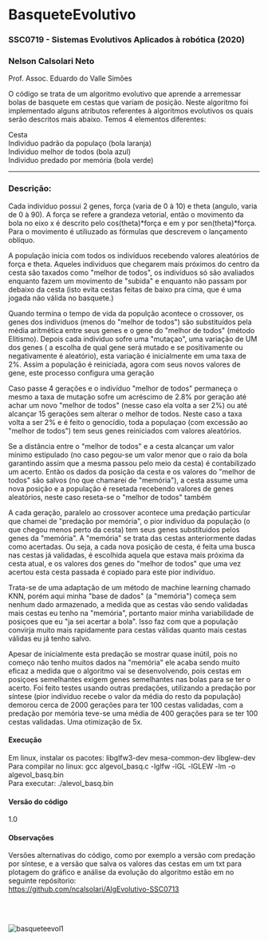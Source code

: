 # BasqueteEvolutivo

<h3>SSC0719 - Sistemas Evolutivos Aplicados à robótica (2020)</h3>
<h3>Nelson Calsolari Neto</h3>
<p>Prof. Assoc. Eduardo do Valle Simões</p>

O código se trata de um algoritmo evolutivo que aprende a arremessar bolas de basquete em cestas que variam de posição.
Neste algoritmo foi implementado alguns atributos referentes à algoritmos evolutivos os quais serão descritos mais abaixo.
Temos 4 elementos diferentes:

Cesta <br>
Individuo padrão da populaço (bola laranja)<br>
Individuo melhor de todos (bola azul)<br>
Individuo predado por memória (bola verde)<br>

<hr>

<h3>Descrição:</h3>
<p>Cada indivíduo possui 2 genes, força (varia de 0 à 10) e theta (angulo, varia de 0 à 90). A força se refere a grandeza vetorial, então o movimento da bola no eixo x é descrito pelo cos(theta)*força e em y por sen(theta)*força. Para o movimento é utiliuzado as fórmulas que descrevem o lançamento oblíquo.</p>

<p>A população inicia com todos os indivíduos recebendo valores aleatórios de força e theta. Aqueles individuos que chegarem mais próximos do centro da cesta são taxados como "melhor de todos", os indivíduos só são avaliados enquanto fazem um movimento de "subida" e enquanto não passam por debaixo da cesta (isto evita cestas feitas de baixo pra cima, que é uma jogada não válida no basquete.)</p>

<p>Quando termina o tempo de vida da populção acontece o crossover, os genes dos individuos (menos do "melhor de todos") são substituídos pela média aritmética entre seus genes e o gene do "melhor de todos" (método Elitismo). Depois cada individuo sofre uma "mutaçao", uma variação de UM dos genes ( a escolha de qual gene será mutado e se positivamente ou negativamente é aleatório), esta variação é inicialmente em uma taxa de 2%. Assim a população é reiniciada, agora com seus novos valores de gene, este processo configura uma geração </p>

<p>Caso passe 4 gerações e o indivíduo "melhor de todos" permaneça o mesmo a taxa de mutação sofre um acréscimo de 2.8% por geração até achar um novo "melhor de todos" (nesse caso ela volta a ser 2%) ou até alcançar 15 gerações sem alterar o melhor de todos. Neste caso a taxa volta a ser 2% e é feito o genocídio, toda a populaçao (com excessão ao "melhor de todos") tem seus genes reiniciados com valores aleatórios.  </p>

<p>Se a distância entre o "melhor de todos" e a cesta alcançar um valor mínimo estipulado (no caso pegou-se um valor menor que o raio da bola garantindo assim que a mesma passou pelo meio da cesta) é contabilizado um acerto. Então os dados da posição da cesta e os valores do "melhor de todos" são salvos (no que chamarei de "memória"), a cesta assume uma nova posição e a população é resetada recebendo valores de genes aleatórios, neste caso reseta-se o "melhor de todos" também </p>

<p>A cada geração, paralelo ao crossover acontece uma predação particular que chamei de "predação por memória", o pior indivíduo da população (o que chegou menos perto da cesta) tem seus genes substítuidos pelos genes da "memória". A "memória" se trata das cestas anteriormente dadas como acertadas. Ou seja, a cada nova posição de cesta, é feita uma busca nas cestas já validadas, é escolhida aquela que estava mais próxima da cesta atual, e os valores dos genes do "melhor de todos" que uma vez acertou esta cesta passada é copiado para este pior indivíduo.</p>
<p>Trata-se de uma adaptação de um método de machine learning chamado KNN, porém aqui minha "base de dados" (a "memória") começa sem nenhum dado armazenado, a medida que as cestas vão sendo validadas mais cestas eu tenho na "memória", portanto maior minha variabilidade de posiçoes que eu "ja sei acertar a bola". Isso faz com que a população convirja muito mais rapidamente para cestas válidas quanto mais cestas válidas eu já tenho salvo.</p>

<p>Apesar de inicialmente esta predação se mostrar quase inútil, pois no começo não tenho muitos dados na "memória" ele acaba sendo muito eficaz a medida que o algoritmo vai se desenvolvendo, pois cestas em posiçoes semelhantes exigem genes semelhantes nas bolas para se ter o acerto. Foi feito testes usando outras predações, utilizando a predação por síntese (pior indivíduo recebe o valor da média do resto da população) demorou cerca de 2000 gerações para ter 100 cestas validadas, com a predação por memória teve-se uma média de 400 gerações para se ter 100 cestas validadas. Uma otimização de 5x.</p>


#### Execução
Em linux, instalar os pacotes: libglfw3-dev mesa-common-dev libglew-dev<br>
Para compilar no linux: gcc algevol_basq.c -lglfw -lGL -lGLEW -lm -o algevol_basq.bin<br>
Para executar: ./alevol_basq.bin<br>



#### Versão do código
1.0



#### Observações
Versões alternativas do código, como por exemplo a versão com predação por síntese, e a versão que salva os valores das cestas em um txt para plotagem do gráfico e análise da evolução do algoritmo estão em no seguinte repósitorio: <br>
https://github.com/ncalsolari/AlgEvolutivo-SSC0713

<br>
<br>

![basqueteevol1](https://user-images.githubusercontent.com/26654523/102576693-fdc93b00-40d4-11eb-8b53-d065c9a780be.png)



